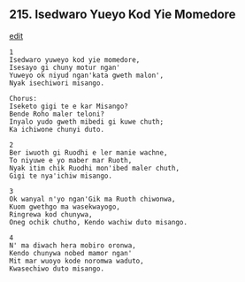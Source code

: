 
## 215.  Isedwaro Yueyo Kod Yie Momedore
[edit](https://docs.google.com/document/d/1SEWQbu0oEh34nTAS7NbKg2V3qXuWY1Ef/edit?mode=html)



    1
    Isedwaro yuweyo kod yie momedore,
    Isesayo gi chuny motur ngan'
    Yuweyo ok niyud ngan'kata gweth malon',
    Nyak isechiwori misango.

    Chorus:
    Iseketo gigi te e kar Misango?
    Bende Roho maler teloni?
    Inyalo yudo gweth mibedi gi kuwe chuth;
    Ka ichiwone chunyi duto.

    2
    Ber iwuoth gi Ruodhi e ler manie wachne,
    To niyuwe e yo maber mar Ruoth,
    Nyak itim chik Ruodhi mon'ibed maler chuth,
    Gigi te nya'ichiw misango.

    3
    Ok wanyal n'yo ngan'Gik ma Ruoth chiwonwa,
    Kuom gwethgo ma wasekwayogo,
    Ringrewa kod chunywa,
    Oneg ochik chutho, Kendo wachiw duto misango.

    4
    N' ma diwach hera mobiro oronwa,
    Kendo chunywa nobed mamor ngan'
    Mit mar wuoyo kode noromwa waduto,
    Kwasechiwo duto misango.


